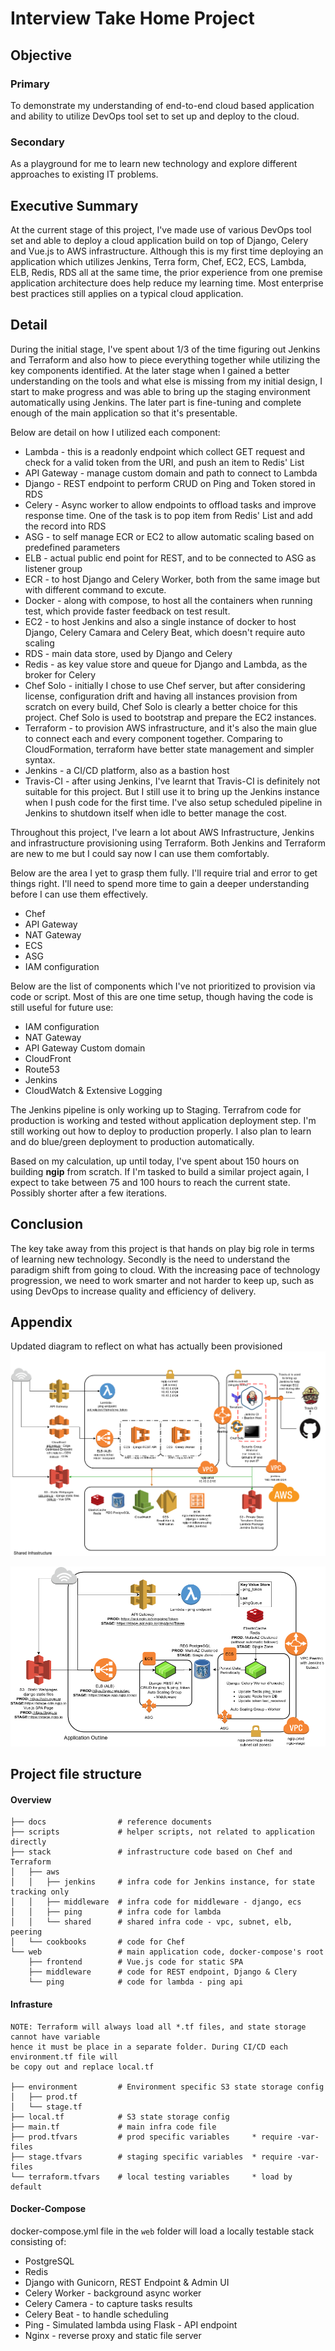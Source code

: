 # Interview Take Home Project

## Objective
### Primary
To demonstrate my understanding of end-to-end cloud based application and ability to utilize DevOps tool set to set up and deploy to the cloud.
### Secondary
As a playground for me to learn new technology and explore different approaches to existing IT problems.

## Executive Summary
At the current stage of this project, I've made use of various DevOps tool set and able to deploy a cloud application build on top of Django, Celery and Vue.js to AWS infrastructure. Although this is my first time deploying an application which utilizes Jenkins, Terra form, Chef, EC2, ECS, Lambda, ELB, Redis, RDS all at the same time, the prior experience from one premise application architecture does help reduce my learning time. Most enterprise best practices still applies on a typical cloud application. 
 
## Detail

During the initial stage, I've spent about 1/3 of the time figuring out Jenkins and Terraform and also how to piece everything together while utilizing the key components identified. At the later stage when I gained a better understanding on the tools and what else is missing from my initial design, I start to make progress and was able to bring up the staging environment automatically using Jenkins. The later part is fine-tuning and complete enough of the main application so that it's presentable.

Below are detail on how I utilized each component:

- Lambda - this is a readonly endpoint which collect GET request and check for a valid token from the URI, and push an item to Redis' List
- API Gateway - manage custom domain and path to connect to Lambda
- Django - REST endpoint to perform CRUD on Ping and Token stored in RDS
- Celery - Async worker to allow endpoints to offload tasks and improve response time. One of the task is to pop item from Redis' List and add the record into RDS
- ASG - to self manage ECR or EC2 to allow automatic scaling based on predefined parameters
- ELB - actual public end point for REST, and to be connected to ASG as listener group
- ECR - to host Django and Celery Worker, both from the same image but with different command to excute.
- Docker - along with compose, to host all the containers when running test, which provide faster feedback on test result. 
- EC2 - to host Jenkins and also a single instance of docker to host Django, Celery Camara and Celery Beat, which doesn't require auto scaling
- RDS - main data store, used by Django and Celery
- Redis - as key value store and queue for Django and Lambda, as the broker for Celery
- Chef Solo - initially I chose to use Chef server, but after considering license, configuration drift and having all instances provision from scratch on every build, Chef Solo is clearly a better choice for this project. Chef Solo is used to bootstrap and prepare the EC2 instances.   
- Terraform - to provision AWS infrastructure, and it's also the main glue to connect each and every component together. Comparing to CloudFormation, terraform have better state management and simpler syntax.
- Jenkins - a CI/CD platform, also as a bastion host
- Travis-CI - after using Jenkins, I've learnt that Travis-CI is definitely not suitable for this project. But I still use it to bring up the Jenkins instance when I push code for the first time. I've also setup scheduled pipeline in Jenkins to shutdown itself when idle to better manage the cost. 

Throughout this project, I've learn a lot about AWS Infrastructure, Jenkins and infrastructure provisioning using Terraform. Both Jenkins and Terraform are new to me but I could say now I can use them comfortably. 

Below are the area I yet to grasp them fully. I'll require trial and error to get things right. I'll need to spend more time to gain a deeper understanding before I can use them effectively.

- Chef
- API Gateway
- NAT Gateway
- ECS
- ASG
- IAM configuration   

Below are the list of components which I've not prioritized to provision via code or script. Most of this are one time setup, though having the code is still useful for future use:

- IAM configuration   
- NAT Gateway
- API Gateway Custom domain
- CloudFront
- Route53
- Jenkins
- CloudWatch & Extensive Logging
 
The Jenkins pipeline is only working up to Staging. Terrafrom code for production is working and tested without application deployment step. I'm still working out how to deploy to production properly. I also plan to learn and do blue/green deployment to production automatically.  

Based on my calculation, up until today, I've spent about 150 hours on building **ngip** from scratch.
If I'm tasked to build a similar project again, I expect to take between 75 and 100 hours to reach the current state. Possibly shorter after a few iterations.  

## Conclusion
The key take away from this project is that hands on play big role in terms of learning new technology. Secondly is the need to understand the paradigm shift from going to cloud. With the increasing pace of technology progression, we need to work smarter and not harder to keep up, such as using DevOps to increase quality and efficiency of delivery. 



## Appendix
Updated diagram to reflect on what has actually been provisioned
![Infra](docs/images/ngip%20-%20solution%20architecture-Infra-Shared-v0.1.png)

![Infra](docs/images/ngip%20-%20solution%20architecture-Application-v0.1.png)

## Project file structure

#### Overview 

```
├── docs                # reference documents
├── scripts             # helper scripts, not related to application directly
├── stack               # infrastructure code based on Chef and Terraform
│   ├── aws          
│   │   ├── jenkins     # infra code for Jenkins instance, for state tracking only
│   │   ├── middleware  # infra code for middleware - django, ecs
│   │   ├── ping        # infra code for lambda
│   │   └── shared      # shared infra code - vpc, subnet, elb, peering
│   └── cookbooks       # code for Chef
└── web                 # main application code, docker-compose's root
    ├── frontend        # Vue.js code for static SPA
    ├── middleware      # code for REST endpoint, Django & Clery
    └── ping            # code for lambda - ping api

```

#### Infrasture 

```
NOTE: Terraform will always load all *.tf files, and state storage cannot have variable
hence it must be place in a separate folder. During CI/CD each environment.tf file will
be copy out and replace local.tf

├── environment         # Environment specific S3 state storage config
│   ├── prod.tf         
│   └── stage.tf
├── local.tf            # S3 state storage config
├── main.tf             # main infra code file
├── prod.tfvars         # prod specific variables     * require -var-files
├── stage.tfvars        # staging specific variables  * require -var-files
└── terraform.tfvars    # local testing variables     * load by default

```

#### Docker-Compose

docker-compose.yml file in the `web` folder will load a locally testable stack consisting of:
- PostgreSQL
- Redis 
- Django with Gunicorn, REST Endpoint & Admin UI
- Celery Worker - background async worker
- Celery Camera - to capture tasks results
- Celery Beat - to handle scheduling
- Ping - Simulated lambda using Flask - API endpoint
- Nginx - reverse proxy and static file server